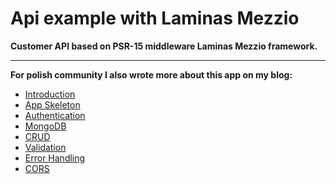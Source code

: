 # Api example with Laminas Mezzio
**Customer API based on PSR-15 middleware Laminas Mezzio framework.**

- - - 

**For polish community I also wrote more about this app on my blog:**

- [Introduction](https://koddlo.pl/wprowadzenie-0-api-w-php-z-laminas-mezzio/)
- [App Skeleton](https://koddlo.pl/szkielet-aplikacji-1-api-w-php-z-laminas-mezzio/)
- [Authentication](https://koddlo.pl/uwierzytelnianie-2-api-w-php-z-laminas-mezzio/)
- [MongoDB](https://koddlo.pl/komunikacja-z-mongodb-3-api-w-php-z-laminas-mezzio/)
- [CRUD](https://koddlo.pl/crud-api-4-api-w-php-z-laminas-mezzio/)
- [Validation](https://koddlo.pl/walidacja-danych-5-api-w-php-z-laminas-mezzio/)
- [Error Handling](https://koddlo.pl/obsluga-bledow-6-api-w-php-z-laminas-mezzio/)
- [CORS](https://koddlo.pl/cors-7-api-w-php-z-laminas-mezzio/)